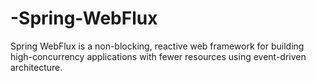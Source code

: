 # -Spring-WebFlux
Spring WebFlux is a non-blocking, reactive web framework for building high-concurrency applications with fewer resources using event-driven architecture.
